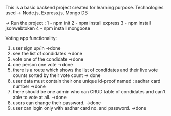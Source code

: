 This is a basic backend project created for learning purpose.
Technologies used -> Node.js, Express.js, Mongo DB

-> Run the project :
1 - npm init
2 - npm install express
3 - npm install jsonwebtoken
4 - npm install mongoose

Voting app functionality:
1. user sign up/in     ->done
2. see the list of condidates  ->done
3. vote one of the condidate ->done
4. one person one vote   ->done
5. there is a route which shows the list of condidates and their live vote counts sorted by their vote count -> done
6. user data must contain their one unique id-proof named : aadhar card number   ->done
7. there should be one admin who can CRUD table of condidates and can't able to vote at all.  ->done
6. users can change their password. ->done
8. user can login only with aadhar card no. and password.  ->done

